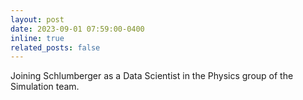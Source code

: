 ```yaml
---
layout: post
date: 2023-09-01 07:59:00-0400
inline: true
related_posts: false
---
```


Joining Schlumberger as a Data Scientist in the Physics group of the Simulation team.
